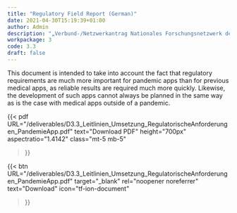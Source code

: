 ```yaml
---
title: "Regulatory Field Report (German)"
date: 2021-04-30T15:19:39+01:00
author: Admin
description: "„Verbund-/Netzwerkantrag Nationales Forschungsnetzwerk der Universitätsmedizin – Projekt COMPASS“ –Erfahrungsbericht auf Grundlage mehrerer durchgeführter App-Entwicklungsprojekte"
workpackage: 3
code: 3.3
draft: false
---
```


This document is intended to take into account the fact that regulatory requirements are much more important for pandemic apps than for previous medical apps, as reliable results are required much more quickly. Likewise, the development of such apps cannot always be planned in the same way as is the case with medical apps outside of a pandemic.

{{< pdf
    URL="/deliverables/D3.3_Leitlinien_Umsetzung_RegulatorischeAnforderungen_PandemieApp.pdf"
    text="Download PDF"
    height="700px"
    aspectratio="1.4142"
    class="mt-5 mb-5"
>}}

{{< btn
        URL="/deliverables/D3.3_Leitlinien_Umsetzung_RegulatorischeAnforderungen_PandemieApp.pdf"
        target="_blank"
        rel="noopener noreferrer"
        text="Download"
        icon="tf-ion-document"
>}}
